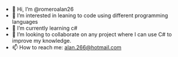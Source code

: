 - 👋 Hi, I’m @romeroalan26
- 👀 I’m interested in leaning to code using different programming languages
- 🌱 I’m currently learning c#
- 💞️ I’m looking to collaborate on any project where I can use C# to improve my knowledge.
- 📫 How to reach me: alan.266@hotmail.com

<!---
romeroalan26/romeroalan26 is a ✨ special ✨ repository because its `README.md` (this file) appears on your GitHub profile.
You can click the Preview link to take a look at your changes.
--->
